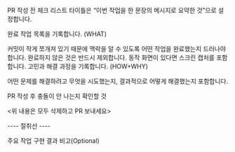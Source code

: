 PR 작성 전 체크 리스트
타이틀은 “이번 작업을 한 문장의 메시지로 요약한 것”으로 설정합니다.

완료 작업 목록을 기록합니다. (WHAT)

커밋이 작게 쪼개져 있기 때문에 맥락을 알 수 있도록 어떤 작업을 완료했는지 드러나야 합니다.
완료하지 않은 것은 반드시 제외합니다. 동작 화면이 있다면 스크린 캡처를 포함합니다.
고민과 해결 과정을 기록합니다. (HOW+WHY)

어떤 문제를 해결하려고 무엇을 시도했는지, 결과적으로 어떻게 해결했는지 포함합니다.

PR 작성 후 충돌이 안 나는지 확인할 것

<위 내용은 모두 삭제하고 PR 보내세요>

---- 절취선 ----

주요 작업
구현 결과
비고(Optional)
